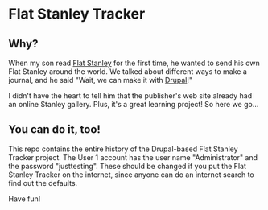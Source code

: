 # Flat Stanley Tracker

## Why?

When my son read [Flat Stanley](http://www.flatstanley.com) for the first time, he wanted to send his own Flat Stanley around the world.  We talked about different ways to make a journal, and he said "Wait, we can make it with [Drupal](http://drupal.org)!"

I didn't have the heart to tell him that the publisher's web site already had an online Stanley gallery.  Plus, it's a great learning project!  So here we go...

## You can do it, too!

This repo contains the entire history of the Drupal-based Flat Stanley Tracker project.  The User 1 account has the user name "Administrator" and the password "justtesting".  These should be changed if you put the Flat Stanley Tracker on the internet, since anyone can do an internet search to find out the defaults.

Have fun!